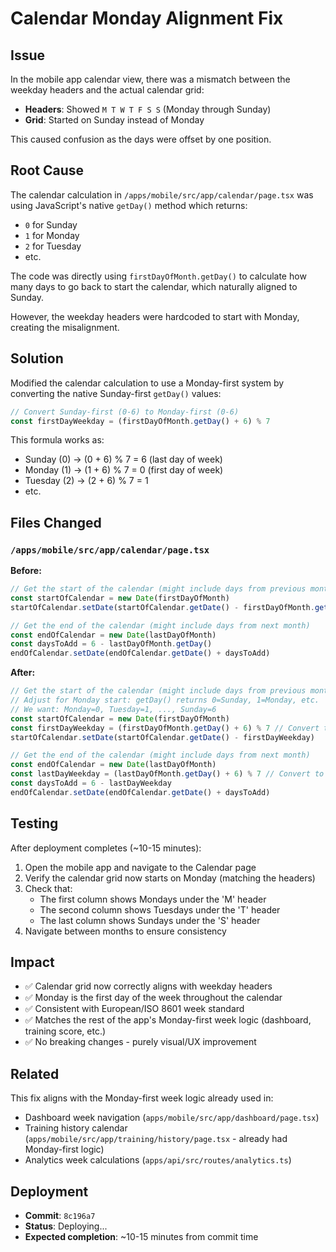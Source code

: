 # Calendar Monday Alignment Fix

## Issue
In the mobile app calendar view, there was a mismatch between the weekday headers and the actual calendar grid:
- **Headers**: Showed `M T W T F S S` (Monday through Sunday)
- **Grid**: Started on Sunday instead of Monday

This caused confusion as the days were offset by one position.

## Root Cause
The calendar calculation in `/apps/mobile/src/app/calendar/page.tsx` was using JavaScript's native `getDay()` method which returns:
- `0` for Sunday
- `1` for Monday
- `2` for Tuesday
- etc.

The code was directly using `firstDayOfMonth.getDay()` to calculate how many days to go back to start the calendar, which naturally aligned to Sunday.

However, the weekday headers were hardcoded to start with Monday, creating the misalignment.

## Solution
Modified the calendar calculation to use a Monday-first system by converting the native Sunday-first `getDay()` values:

```typescript
// Convert Sunday-first (0-6) to Monday-first (0-6)
const firstDayWeekday = (firstDayOfMonth.getDay() + 6) % 7
```

This formula works as:
- Sunday (0) → (0 + 6) % 7 = 6 (last day of week)
- Monday (1) → (1 + 6) % 7 = 0 (first day of week)
- Tuesday (2) → (2 + 6) % 7 = 1
- etc.

## Files Changed

### `/apps/mobile/src/app/calendar/page.tsx`

**Before:**
```typescript
// Get the start of the calendar (might include days from previous month)
const startOfCalendar = new Date(firstDayOfMonth)
startOfCalendar.setDate(startOfCalendar.getDate() - firstDayOfMonth.getDay())

// Get the end of the calendar (might include days from next month)
const endOfCalendar = new Date(lastDayOfMonth)
const daysToAdd = 6 - lastDayOfMonth.getDay()
endOfCalendar.setDate(endOfCalendar.getDate() + daysToAdd)
```

**After:**
```typescript
// Get the start of the calendar (might include days from previous month)
// Adjust for Monday start: getDay() returns 0=Sunday, 1=Monday, etc.
// We want: Monday=0, Tuesday=1, ..., Sunday=6
const startOfCalendar = new Date(firstDayOfMonth)
const firstDayWeekday = (firstDayOfMonth.getDay() + 6) % 7 // Convert to Monday=0 system
startOfCalendar.setDate(startOfCalendar.getDate() - firstDayWeekday)

// Get the end of the calendar (might include days from next month)
const endOfCalendar = new Date(lastDayOfMonth)
const lastDayWeekday = (lastDayOfMonth.getDay() + 6) % 7 // Convert to Monday=0 system
const daysToAdd = 6 - lastDayWeekday
endOfCalendar.setDate(endOfCalendar.getDate() + daysToAdd)
```

## Testing
After deployment completes (~10-15 minutes):

1. Open the mobile app and navigate to the Calendar page
2. Verify the calendar grid now starts on Monday (matching the headers)
3. Check that:
   - The first column shows Mondays under the 'M' header
   - The second column shows Tuesdays under the 'T' header
   - The last column shows Sundays under the 'S' header
4. Navigate between months to ensure consistency

## Impact
- ✅ Calendar grid now correctly aligns with weekday headers
- ✅ Monday is the first day of the week throughout the calendar
- ✅ Consistent with European/ISO 8601 week standard
- ✅ Matches the rest of the app's Monday-first week logic (dashboard, training score, etc.)
- ✅ No breaking changes - purely visual/UX improvement

## Related
This fix aligns with the Monday-first week logic already used in:
- Dashboard week navigation (`apps/mobile/src/app/dashboard/page.tsx`)
- Training history calendar (`apps/mobile/src/app/training/history/page.tsx` - already had Monday-first logic)
- Analytics week calculations (`apps/api/src/routes/analytics.ts`)

## Deployment
- **Commit**: `8c196a7`
- **Status**: Deploying...
- **Expected completion**: ~10-15 minutes from commit time
